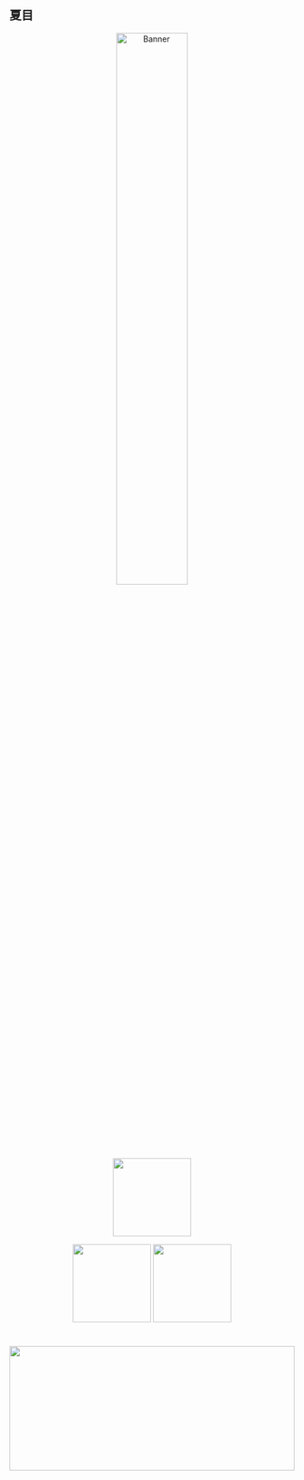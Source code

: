 ## 夏目

<p align="center">
  <a href="https://xiamuban.github.io">
    <!-- <img src="https://s2.loli.net/2025/04/18/9OfNYvnV5CqQaeZ.jpg" alt="Banner" width="50%"> -->
     <img src="https://s2.loli.net/2025/04/18/jI1C5sGfFqQzHK6.jpg" alt="Banner" width="50%">
  </a>
</p>
<h1 align="center"></h1>

<!--
<p>
  <img src="https://github-readme-stats.vercel.app/api/top-langs/?username=xiamuban&layout=compact"/>
</p>
<p align="center">
    <a href="https://github.com/xiamuban"><img src="https://github-readme-stats.vercel.app/api?username=xiamuban&show_icons=true" alt="xiamu's github stats"/></a>
</p>
 -->
 
<p>
    <p align="center">
        <img height="138px" src="https://github-readme-streak-stats.herokuapp.com/?user=xiamuban&hide_border=true" />
    </p>
    <p align="center">
        <img height="138px" src="https://github-readme-stats.vercel.app/api?username=xiamuban&hide_title=true&hide_border=true&show_icons=true&include_all_commits=true&count_private=true&line_height=21" /> 
        <img height="138px" src="https://github-readme-stats.vercel.app/api/top-langs/?username=xiamuban&hide=html&hide_title=true&hide_border=true&layout=compact&langs_count=8" />
    </p>
</p>

<h1 align="center"></h1>
<p align="center">
    <img height="220" width="100%" src="https://github-readme-activity-graph.vercel.app/graph?username=xiamuban&theme=github-compact&hide_border=true&area=true&hide_title=true" />
</p>


<!--
**xiamuban/xiamuban** is a ✨ _special_ ✨ repository because its `README.md` (this file) appears on your GitHub profile.

Here are some ideas to get you started:

- 🔭 I’m currently working on ...
- 🌱 I’m currently learning ...
- 👯 I’m looking to collaborate on ...
- 🤔 I’m looking for help with ...
- 💬 Ask me about ...
- 📫 How to reach me: ...
- 😄 Pronouns: ...
- ⚡ Fun fact: ...
-->
